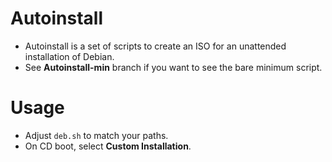 Autoinstall
===========
* Autoinstall is a set of scripts to create an ISO for an unattended installation of Debian.
* See **Autoinstall-min** branch if you want to see the bare minimum script.

Usage
=====
* Adjust `deb.sh` to match your paths.
* On CD boot, select **Custom Installation**.
